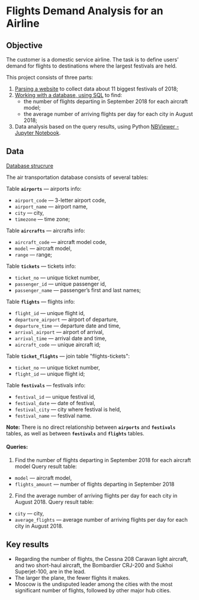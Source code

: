 # Flights Demand Analysis for an Airline

## Objective
The customer is a domestic service airline. The task is to define users’ demand for flights to destinations where the largest festivals are held.

This project consists of three parts:
1. [Parsing a website](https://github.com/plgesha/data-analyst-professional-training-course-projects/blob/master/Flights%20Demand%20Analysis%20for%20an%20Airline/parser.py) to collect data about 11 biggest festivals of 2018;
2. [Working with a database, using SQL](https://github.com/plgesha/data-analyst-professional-training-course-projects/blob/master/Flights%20Demand%20Analysis%20for%20an%20Airline/queries.sql) to find: 
    - the number of flights departing in September 2018 for each aircraft model;
    - the average number of arriving flights per day for each city in August 2018;
3. Data analysis based on the query results, using Python [NBViewer - Jupyter Notebook](https://nbviewer.org/github/plgesha/data-analyst-professional-training-course-projects/blob/master/Flights%20Demand%20Analysis%20for%20an%20Airline/Flights%20Demand%20Analysis%20for%20an%20Airline.ipynb).

## Data
[Database strucrure](https://github.com/plgesha/data-analyst-professional-training-course-projects/blob/master/Flights%20Demand%20Analysis%20for%20an%20Airline/db_structure.jpg)

The air transportation database consists of several tables:

Table **`airports`** — airports info:
- `airport_code` — 3-letter airport code,
- `airport_name` — airport name,
- `city` — city,
- `timezone` — time zone;

Table **`aircrafts`** — aircrafts info:
- `aircraft_code` — aircraft model code,
- `model` — aircraft model,
- `range` — range;

Table **`tickets`** — tickets info:
- `ticket_no` — unique ticket number,
- `passenger_id` — unique passenger id,
- `passenger_name` — passenger’s first and last names;

Table **`flights`** — flights info:
- `flight_id` — unique flight id,
- `departure_airport` — airport of departure,
- `departure_time` — departure date and time,
- `arrival_airport` — airport of arrival,
- `arrival_time` — arrival date and time,
- `aircraft_code` — unique aircraft id;

Table **`ticket_flights`** — join table "flights-tickets":
- `ticket_no` — unique ticket number,
- `flight_id` — unique flight id;

Table **`festivals`** — festivals info:
- `festival_id` — unique festival id,
- `festival_date` — date of festival,
- `festival_city` — city where festival is held,
- `festival_name` — festival name.

**Note:** There is no direct relationship between **`airports`** and **`festivals`** tables, as well as between **`festivals`** and **`flights`** tables.

#### Queries:
1.  Find the number of flights departing in September 2018 for each aircraft model
Query result table:
- `model` — aircraft model,
- `flights_amount` — number of flights departing in September 2018
2. Find the average number of arriving flights per day for each city in August 2018.
Query result table:
- `city` — city,
- `average_flights` — average number of arriving flights per day for each city in August 2018.

## Key results
- Regarding the number of flights, the Cessna 208 Caravan light aircraft, and two short-haul aircraft, the Bombardier CRJ-200 and Sukhoi Superjet-100, are in the lead. 
- The larger the plane, the fewer flights it makes.
- Moscow is the undisputed leader among the cities with the most significant number of flights, followed by other major hub cities.
